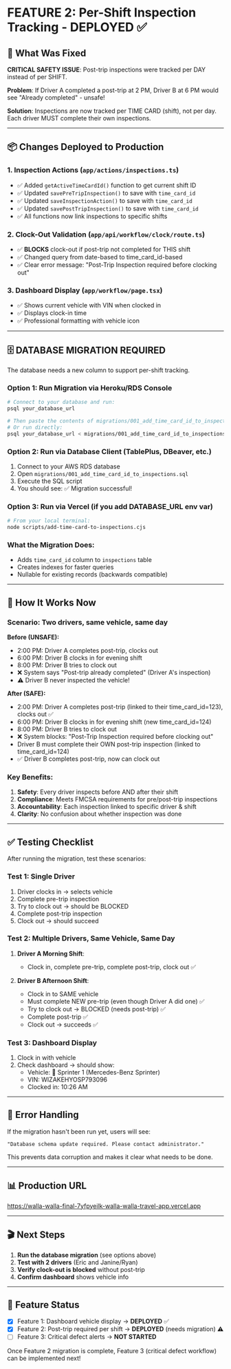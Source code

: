 # FEATURE 2: Per-Shift Inspection Tracking - DEPLOYED ✅

## 🎯 What Was Fixed

**CRITICAL SAFETY ISSUE**: Post-trip inspections were tracked per DAY instead of per SHIFT.

**Problem**: If Driver A completed a post-trip at 2 PM, Driver B at 6 PM would see "Already completed" - unsafe!

**Solution**: Inspections are now tracked per TIME CARD (shift), not per day. Each driver MUST complete their own inspections.

---

## 📦 Changes Deployed to Production

### 1. **Inspection Actions** (`app/actions/inspections.ts`)
- ✅ Added `getActiveTimeCardId()` function to get current shift ID
- ✅ Updated `savePreTripInspection()` to save with `time_card_id`
- ✅ Updated `saveInspectionAction()` to save with `time_card_id`
- ✅ Updated `savePostTripInspection()` to save with `time_card_id`
- ✅ All functions now link inspections to specific shifts

### 2. **Clock-Out Validation** (`app/api/workflow/clock/route.ts`)
- ✅ **BLOCKS** clock-out if post-trip not completed for THIS shift
- ✅ Changed query from date-based to time_card_id-based
- ✅ Clear error message: "Post-Trip Inspection required before clocking out"

### 3. **Dashboard Display** (`app/workflow/page.tsx`)
- ✅ Shows current vehicle with VIN when clocked in
- ✅ Displays clock-in time
- ✅ Professional formatting with vehicle icon

---

## 🗄️ DATABASE MIGRATION REQUIRED

The database needs a new column to support per-shift tracking.

### Option 1: Run Migration via Heroku/RDS Console

```bash
# Connect to your database and run:
psql your_database_url

# Then paste the contents of migrations/001_add_time_card_id_to_inspections.sql
# Or run directly:
psql your_database_url < migrations/001_add_time_card_id_to_inspections.sql
```

### Option 2: Run via Database Client (TablePlus, DBeaver, etc.)

1. Connect to your AWS RDS database
2. Open `migrations/001_add_time_card_id_to_inspections.sql`
3. Execute the SQL script
4. You should see: ✅ Migration successful!

### Option 3: Run via Vercel (if you add DATABASE_URL env var)

```bash
# From your local terminal:
node scripts/add-time-card-to-inspections.cjs
```

### What the Migration Does:
- Adds `time_card_id` column to `inspections` table
- Creates indexes for faster queries
- Nullable for existing records (backwards compatible)

---

## 🔄 How It Works Now

### Scenario: Two drivers, same vehicle, same day

**Before (UNSAFE):**
- 2:00 PM: Driver A completes post-trip, clocks out
- 6:00 PM: Driver B clocks in for evening shift
- 8:00 PM: Driver B tries to clock out
- ❌ System says "Post-trip already completed" (Driver A's inspection)
- ⚠️ Driver B never inspected the vehicle!

**After (SAFE):**
- 2:00 PM: Driver A completes post-trip (linked to their time_card_id=123), clocks out ✅
- 6:00 PM: Driver B clocks in for evening shift (new time_card_id=124)
- 8:00 PM: Driver B tries to clock out
- ❌ System blocks: "Post-Trip Inspection required before clocking out"
- Driver B must complete their OWN post-trip inspection (linked to time_card_id=124)
- ✅ Driver B completes post-trip, now can clock out

### Key Benefits:
1. **Safety**: Every driver inspects before AND after their shift
2. **Compliance**: Meets FMCSA requirements for pre/post-trip inspections
3. **Accountability**: Each inspection linked to specific driver & shift
4. **Clarity**: No confusion about whether inspection was done

---

## ✅ Testing Checklist

After running the migration, test these scenarios:

### Test 1: Single Driver
1. Driver clocks in → selects vehicle
2. Complete pre-trip inspection
3. Try to clock out → should be BLOCKED
4. Complete post-trip inspection
5. Clock out → should succeed

### Test 2: Multiple Drivers, Same Vehicle, Same Day
1. **Driver A Morning Shift**:
   - Clock in, complete pre-trip, complete post-trip, clock out ✅

2. **Driver B Afternoon Shift**:
   - Clock in to SAME vehicle
   - Must complete NEW pre-trip (even though Driver A did one) ✅
   - Try to clock out → BLOCKED (needs post-trip) ✅
   - Complete post-trip ✅
   - Clock out → succeeds ✅

### Test 3: Dashboard Display
1. Clock in with vehicle
2. Check dashboard → should show:
   - Vehicle: 🚐 Sprinter 1 (Mercedes-Benz Sprinter)
   - VIN: WIZAKEHYOSP793096
   - Clocked in: 10:26 AM

---

## 🚨 Error Handling

If the migration hasn't been run yet, users will see:
```
"Database schema update required. Please contact administrator."
```

This prevents data corruption and makes it clear what needs to be done.

---

## 📊 Production URL

https://walla-walla-final-7yfpyeilk-walla-walla-travel-app.vercel.app

---

## 🎬 Next Steps

1. **Run the database migration** (see options above)
2. **Test with 2 drivers** (Eric and Janine/Ryan)
3. **Verify clock-out is blocked** without post-trip
4. **Confirm dashboard** shows vehicle info

---

## 📝 Feature Status

- [x] Feature 1: Dashboard vehicle display → **DEPLOYED** ✅
- [x] Feature 2: Post-trip required per shift → **DEPLOYED** (needs migration) ⚠️
- [ ] Feature 3: Critical defect alerts → **NOT STARTED**

Once Feature 2 migration is complete, Feature 3 (critical defect workflow) can be implemented next!
